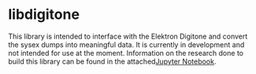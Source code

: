 # libdigitone

This library is intended to interface with the Elektron Digitone and convert the sysex dumps into meaningful data. It is 
currently in development and not intended for use at the moment. Information on the research done to build this library 
can be found in the attached[Jupyter Notebook](https://gitlab.com/dhuck/libdigitone/blob/production/doc/digitoner.ipynb).
